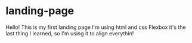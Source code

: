# landing-page
Hello! This is my first landing page
I'm using html and css
Flexbox it's the last thing I learned, so I'm using it to align everythin!
